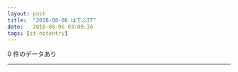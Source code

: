 ```yaml
---
layout: post
title:  "2018-08-06 はてぶIT"
date:   2018-08-06 03:00:36
tags: [it-hotentry]
---
```

0 件のデータあり

<hr>
